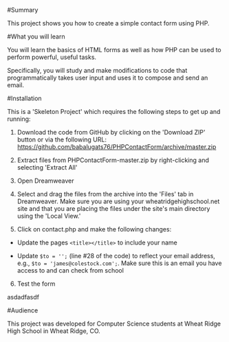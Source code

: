 #Summary

This project shows you how to create a simple contact form using PHP.

#What you will learn

You will learn the basics of HTML forms as well as how PHP can be used to perform powerful, useful tasks.

Specifically, you will study and make modifications to code that programmatically takes user input and uses it to compose and send an email.

#Installation

This is a 'Skeleton Project' which requires the following steps to get up and running:

1. Download the code from GitHub by clicking on the 'Download ZIP' button or via the following URL: https://github.com/babalugats76/PHPContactForm/archive/master.zip

2. Extract files from PHPContactForm-master.zip by right-clicking and selecting 'Extract All'

3. Open Dreamweaver

4. Select and drag the files from the archive into the 'Files' tab in Dreamweaver.  Make sure you are using your wheatridgehighschool.net site and that you are placing the files under the site's main directory using the 'Local View.'

5. Click on contact.php and make the following changes:
    
* Update the pages `<title></title>` to include your name

* Update `$to = '';` (line #28 of the code) to reflect your email address, e.g., `$to = 'james@colestock.com';`.  Make sure this is an email you have access to and can check from school

6. Test the form

asdadfasdf

#Audience

This project was developed for Computer Science students at Wheat Ridge High School in Wheat Ridge, CO.


